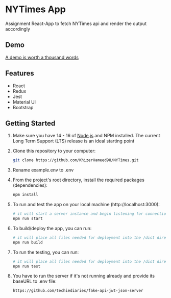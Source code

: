 # NYTimes App

Assignment React-App to fetch NYTimes api and render the output accordingly

## Demo

[A demo is worth a thousand words](https://ny-times-2.vercel.app)

## Features

- React
- Redux
- Jest
- Material UI
- Bootstrap

## Getting Started

1. Make sure you have 14 - 16 of [Node.js](https://nodejs.org/en/) and NPM installed. The current Long Term Support (LTS) release is an ideal starting point

2. Clone this repository to your computer:

   ```sh
   git clone https://github.com/KhizerHameed98/NYTimes.git
   ```

3. Rename example.env to .env

4. From the project's root directory, install the required packages (dependencies):

   ```sh
   npm install
   ```

5. To run and test the app on your local machine (http://localhost:3000):

   ```sh
   # it will start a server instance and begin listening for connections from localhost on port 8080
   npm run start
   ```

6. To build/deploy the app, you can run:

   ```sh
   # it will place all files needed for deployment into the /dist directory
   npm run build
   ```

7. To run the testing, you can run:

   ```sh
   # it will place all files needed for deployment into the /dist directory
   npm run test
   ```

8. You have to run the server if it's not running already and provide its baseURL to .env file:

   ```sh
   https://github.com/techiediaries/fake-api-jwt-json-server
   ```
